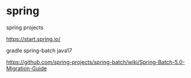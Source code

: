 # spring
spring projects 

https://start.spring.io/

gradle spring-batch java17

https://github.com/spring-projects/spring-batch/wiki/Spring-Batch-5.0-Migration-Guide
